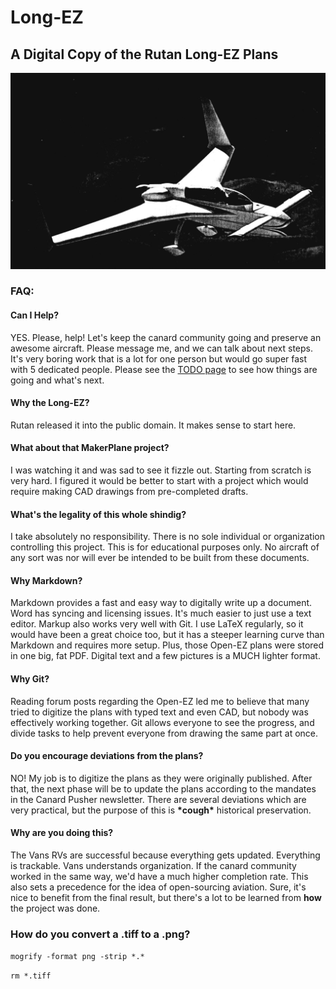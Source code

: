 # Long-EZ
## A Digital Copy of the Rutan Long-EZ Plans

![](images/00/00_00.png)

### FAQ:

#### Can I Help?
YES. Please, help! Let's keep the canard community going and preserve an awesome aircraft. Please message me, and we can talk about next steps. It's very boring work that is a lot for one person but would go super fast with 5 dedicated people. Please see the [TODO page](TODO.md) to see how things are going and what's next.

#### Why the Long-EZ?
Rutan released it into the public domain. It makes sense to start here.

#### What about that MakerPlane project?
I was watching it and was sad to see it fizzle out. Starting from scratch is very hard. I figured it would be better to start with a project which would require making CAD drawings from pre-completed drafts.

#### What's the legality of this whole shindig?
I take absolutely no responsibility. There is no sole individual or organization controlling this project. This is for educational purposes only. No aircraft of any sort was nor will ever be intended to be built from these documents.

#### Why Markdown?
Markdown provides a fast and easy way to digitally write up a document. Word has syncing and licensing issues. It's much easier to just use a text editor. Markup also works very well with Git. I use LaTeX regularly, so it would have been a great choice too, but it has a steeper learning curve than Markdown and requires more setup. Plus, those Open-EZ plans were stored in one big, fat PDF. Digital text and a few pictures is a MUCH lighter format.

#### Why Git?
Reading forum posts regarding the Open-EZ led me to believe that many tried to digitize the plans with typed text and even CAD, but nobody was effectively working together. Git allows everyone to see the progress, and divide tasks to help prevent everyone from drawing the same part at once.

#### Do you encourage deviations from the plans?
NO! My job is to digitize the plans as they were originally published. After that, the next phase will be to update the plans according to the mandates in the Canard Pusher newsletter. There are several deviations which are very practical, but the purpose of this is **\*cough\*** historical preservation.

#### Why are you doing this?
The Vans RVs are successful because everything gets updated. Everything is trackable. Vans understands organization. If the canard community worked in the same way, we'd have a much higher completion rate. This also sets a precedence for the idea of open-sourcing aviation. Sure, it's nice to benefit from the final result, but there's a lot to be learned from **how** the project was done.

### How do you convert a .tiff to a .png?

`mogrify -format png -strip *.*`

`rm *.tiff`
